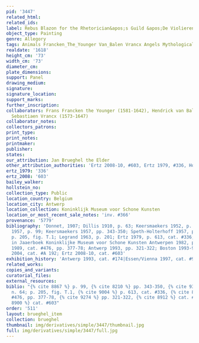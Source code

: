 ```yaml
---
pid: '3447'
related_html: 
related_ids: 
label: Rebus Blazon for the Rhetorician&apos;s Guild &apos;De Violieren&apos;
object_type: Painting
genre: Allegory
tags: Animals Francken_The_Younger Van_Balen Vrancx Angels Mythological Flowers
realdate: '1618'
height_cm: '73'
width_cm: '73'
diameter_cm: 
plate_dimensions: 
support: Panel
drawing_medium: 
signature: 
signature_location: 
support_marks: 
further_inscription: 
collaborators: Frans Francken the Younger (1581-1642), Hendrick van Balen (1575-1632),
  Sebastiaen Vrancx (1573-1647)
collaborator_notes: 
collectors_patrons: 
print_type: 
print_notes: 
printmaker: 
publisher: 
states: 
our_attribution: Jan Brueghel the Elder
other_attribution_authorities: 'Ertz 2008-10, #603, Ertz 1979, #336, Honig database'
ertz_1979: '336'
ertz_2008: '603'
bailey_walker: 
hollstein_no: 
collection_type: Public
location_country: Belgium
location_city: Antwerp
location_collection: Koninklijk Museum voor Schone Kunsten
location_or_most_recent_sale_notes: 'inv. #366'
provenance: '5779'
bibliography: 'Donnet, 1907; Dillis 1910, p. 63; Keersmaekers 1952, p. 41 ff.; Winner
  1957, p. 99; Keersmaekers 1957, pp. 343-350; Speth-Holterhoff 1957, p. 48, n. 64;
  p. 205, fig. T.1; Legrand 1963, p. 201; Ertz 1979, p. 613, cat. #336; Keersmaekers,
  in Jaaerboek Koninklijke Museum voor Schone Kunsten Antwerpen 1982, p 165-186; Härting
  1989, cat. #476, pp. 377-78; Antwerp 1993, pp. 321-322; Boston 1993-94, p. 57; Werche
  2004, cat. #A 192; Ertz 2008-10, cat. #603'
exhibition_history: 'Antwerp 1993, cat. #174|Essen/Vienna 1997, cat. #95'
related_works: 
copies_and_variants: 
curatorial_files: 
external_resources: 
biblio: "{% cite 8867 %} p. 99, {% cite 8210 %} pp. 343-350, {% cite 9310 %} p. 48,
  n. 64; p. 205, fig. T.1, {% cite 9004 %} p. 613, cat. #336, {% cite 8970 %} cat.
  #476, pp. 377-78, {% cite 9274 %} pp. 321-322, {% cite 8912 %} cat. #A 192, {% cite
  8900 %} cat. #603"
order: '511'
layout: brueghel_item
collection: brueghel
thumbnail: img/derivatives/simple/3447/thumbnail.jpg
full: img/derivatives/simple/3447/full.jpg
---
```

